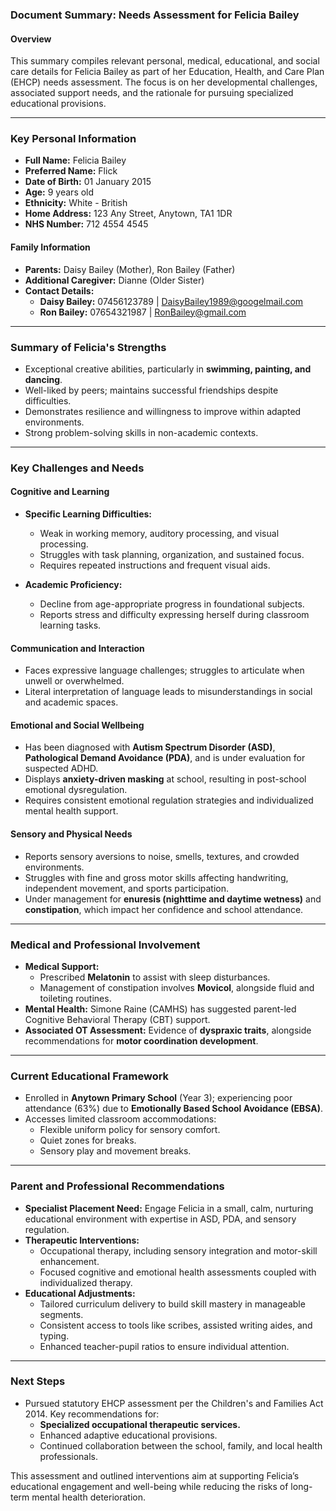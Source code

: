 ### Document Summary: Needs Assessment for Felicia Bailey

#### Overview
This summary compiles relevant personal, medical, educational, and social care details for Felicia Bailey as part of her Education, Health, and Care Plan (EHCP) needs assessment. The focus is on her developmental challenges, associated support needs, and the rationale for pursuing specialized educational provisions.

---

### Key Personal Information
- **Full Name:** Felicia Bailey
- **Preferred Name:** Flick
- **Date of Birth:** 01 January 2015
- **Age:** 9 years old
- **Ethnicity:** White - British
- **Home Address:** 123 Any Street, Anytown, TA1 1DR
- **NHS Number:** 712 4554 4545

#### Family Information
- **Parents:** Daisy Bailey (Mother), Ron Bailey (Father)
- **Additional Caregiver:** Dianne (Older Sister)
- **Contact Details:**
  - **Daisy Bailey:** 07456123789 | DaisyBailey1989@googelmail.com
  - **Ron Bailey:** 07654321987 | RonBailey@gmail.com

---

### Summary of Felicia's Strengths
- Exceptional creative abilities, particularly in **swimming, painting, and dancing**.
- Well-liked by peers; maintains successful friendships despite difficulties.
- Demonstrates resilience and willingness to improve within adapted environments.
- Strong problem-solving skills in non-academic contexts.

---

### Key Challenges and Needs

#### Cognitive and Learning
- **Specific Learning Difficulties:**
  - Weak in working memory, auditory processing, and visual processing.
  - Struggles with task planning, organization, and sustained focus.
  - Requires repeated instructions and frequent visual aids.

- **Academic Proficiency:**
  - Decline from age-appropriate progress in foundational subjects.
  - Reports stress and difficulty expressing herself during classroom learning tasks.

#### Communication and Interaction
- Faces expressive language challenges; struggles to articulate when unwell or overwhelmed.
- Literal interpretation of language leads to misunderstandings in social and academic spaces.

#### Emotional and Social Wellbeing
- Has been diagnosed with **Autism Spectrum Disorder (ASD)**, **Pathological Demand Avoidance (PDA)**, and is under evaluation for suspected ADHD.
- Displays **anxiety-driven masking** at school, resulting in post-school emotional dysregulation.
- Requires consistent emotional regulation strategies and individualized mental health support.

#### Sensory and Physical Needs
- Reports sensory aversions to noise, smells, textures, and crowded environments.
- Struggles with fine and gross motor skills affecting handwriting, independent movement, and sports participation.
- Under management for **enuresis (nighttime and daytime wetness)** and **constipation**, which impact her confidence and school attendance.

---

### Medical and Professional Involvement
- **Medical Support:** 
  - Prescribed **Melatonin** to assist with sleep disturbances.
  - Management of constipation involves **Movicol**, alongside fluid and toileting routines.
- **Mental Health:** Simone Raine (CAMHS) has suggested parent-led Cognitive Behavioral Therapy (CBT) support.
- **Associated OT Assessment:** Evidence of **dyspraxic traits**, alongside recommendations for **motor coordination development**.

---

### Current Educational Framework
- Enrolled in **Anytown Primary School** (Year 3); experiencing poor attendance (63%) due to **Emotionally Based School Avoidance (EBSA)**.
- Accesses limited classroom accommodations:
  - Flexible uniform policy for sensory comfort.
  - Quiet zones for breaks.
  - Sensory play and movement breaks.

---

### Parent and Professional Recommendations
- **Specialist Placement Need:** Engage Felicia in a small, calm, nurturing educational environment with expertise in ASD, PDA, and sensory regulation.
- **Therapeutic Interventions:** 
  - Occupational therapy, including sensory integration and motor-skill enhancement.
  - Focused cognitive and emotional health assessments coupled with individualized therapy.
- **Educational Adjustments:**
  - Tailored curriculum delivery to build skill mastery in manageable segments.
  - Consistent access to tools like scribes, assisted writing aides, and typing.
  - Enhanced teacher-pupil ratios to ensure individual attention.

---

### Next Steps
- Pursued statutory EHCP assessment per the Children's and Families Act 2014. Key recommendations for:
  - **Specialized occupational therapeutic services.**
  - Enhanced adaptive educational provisions.
  - Continued collaboration between the school, family, and local health professionals.

This assessment and outlined interventions aim at supporting Felicia’s educational engagement and well-being while reducing the risks of long-term mental health deterioration.